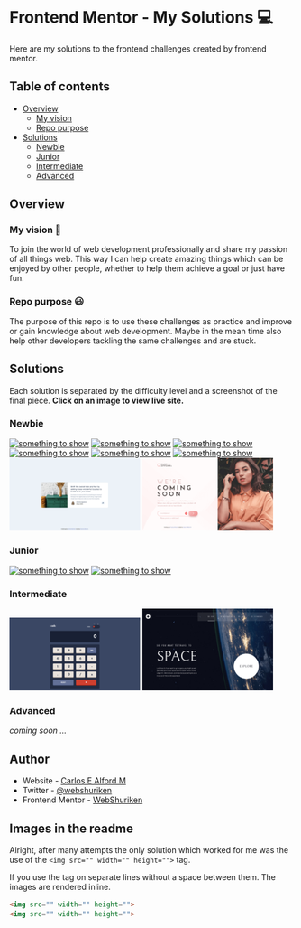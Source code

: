 # Frontend Mentor - My Solutions :computer:

Here are my solutions to the frontend challenges created by frontend mentor.

## Table of contents

- [Overview](#overview)
  - [My vision](#my-vision)
  - [Repo purpose](#repo-purpose)
- [Solutions](#solutions)
  - [Newbie](#newbie)
  - [Junior](#junior)
  - [Intermediate](#intermediate)
  - [Advanced](#advanced)

## Overview

### My vision :eyes:

To join the world of web development professionally and share my passion of
all things web. This way I can help create amazing things which can be enjoyed
by other people, whether to help them achieve a goal or just have fun.

### Repo purpose :smiley:

The purpose of this repo is to use these challenges as practice and improve or
gain knowledge about web development. Maybe in the mean time also help other
developers tackling the same challenges and are stuck.

## Solutions

Each solution is separated by the difficulty level and a screenshot of the
final piece. **Click on an image to view live site.**

### Newbie

[<img src="./profile-card-component/screenshot.png" width="232" alt="something to show">](https://webshuriken.github.io/frontend-mentor-my-solutions/profile-card-component/)
[<img src="./order-summary-component/screenshot.png" width="232" alt="something to show">](https://webshuriken.github.io/frontend-mentor-my-solutions/order-summary-component/)
[<img src="./stats-preview-card/screenshot.png" width="232" alt="something to show">](https://webshuriken.github.io/frontend-mentor-my-solutions/stats-preview-card/)
[<img src="./3-column-preview-card/screenshot.png" width="232" alt="something to show">](https://webshuriken.github.io/frontend-mentor-my-solutions/3-column-preview-card/)
[<img src="./social-proof-section/screenshot.png" width="232" alt="something to show">](https://webshuriken.github.io/frontend-mentor-my-solutions/social-proof-section/)
[<img src="./four-card-feature/screenshot.png" width="232" alt="something to show">](https://webshuriken.github.io/frontend-mentor-my-solutions/four-card-feature/)
[<img src="./article-preview-component/screenshot.png" width="232" alt="something to show">](https://webshuriken.github.io/frontend-mentor-my-solutions/article-preview-component/)
[<img src="./base-apparel-coming-soon-master/screenshot.png" width="232" alt="something to show">](https://webshuriken.github.io/frontend-mentor-my-solutions/base-apparel-coming-soon-master/)

### Junior

[<img src="./tip-calculator/screenshot.png" width="232" alt="something to show">](https://webshuriken.github.io/frontend-mentor-my-solutions/tip-calculator/)
[<img src="./time-tracking-dashboard/screenshot.png" width="232" alt="something to show">](https://webshuriken.github.io/frontend-mentor-my-solutions/time-tracking-dashboard/dist/)

### Intermediate

[<img src="./calculator-app/screenshot.png" width="232" alt="calculator app screenshot">](https://webshuriken.github.io/frontend-mentor-my-solutions/calculator-app/)
[<img src="https://github.com/webshuriken/space-tourism-website/blob/main/screenshot.png" width="232" alt="space tourism screenshot">](https://webshuriken.github.io/space-tourism-website/)

### Advanced

_coming soon ..._

## Author

- Website - [Carlos E Alford M](https://carlosealford.com)
- Twitter - [@webshuriken](https://www.twitter.com/webshuriken)
- Frontend Mentor - [WebShuriken](https://www.frontendmentor.io/profile/WebShuriken)

## Images in the readme

Alright, after many attempts the only solution which worked for me was
the use of the `<img src="" width="" height="">` tag.

If you use the tag on separate lines without a space between them. The images
are rendered inline.

```html
<img src="" width="" height="">
<img src="" width="" height="">
```
